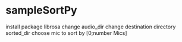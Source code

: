 # sampleSortPy

install package librosa
change audio_dir
change destination directory sorted_dir
choose mic to sort by [0;number Mics]
